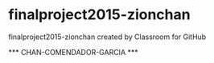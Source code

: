 # finalproject2015-zionchan
finalproject2015-zionchan created by Classroom for GitHub

*** CHAN-COMENDADOR-GARCIA ***
